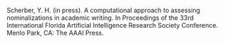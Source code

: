 Scherber, Y. H. (in press). A computational approach to assessing nominalizations in academic writing. In Proceedings of the 33rd International Florida Artificial Intelligence Research Society Conference. Menlo Park, CA: The AAAI Press.
